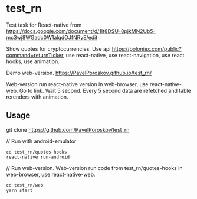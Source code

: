 # test_rn

Test task for React-native from 
https://docs.google.com/document/d/1It8DSU-8pjkMN2Ub5-mc3wj8WGadc0W1alqdOJfNRyE/edit

Show quotes for cryptocurrencies. 
Use api https://poloniex.com/public?command=returnTicker, 
use react-native, 
use react-navigation, 
use react hooks, 
use animation. 


Demo web-version. https://PavelPoroskov.github.io/test_rn/  

Web-version run react-native version in web-browser, use react-native-web. 
Go to link. Wait 5 second. Every 5 second data are refetched and table rerenders with animation.


## Usage

git clone https://github.com/PavelPoroskov/test_rn

// Run with android-emulator
```
cd test_rn/quotes-hooks  
react-native run-android 
```

// Run web-version. Web-version run code from test_rn/quotes-hooks in web-browser, use react-native-web.
```
cd test_rn/web  
yarn start 
```

